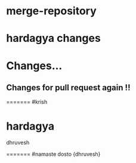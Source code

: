 # merge-repository
# hardagya changes
# Changes...
## Changes for pull request again !!
=======
#krish
# hardagya

dhruvesh

=======
#namaste dosto {dhruvesh}

